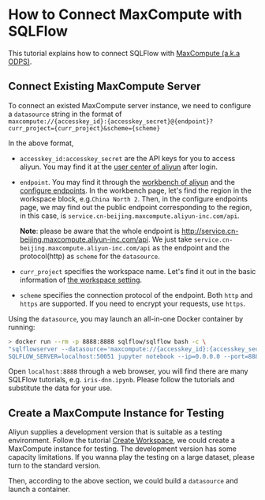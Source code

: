 # How to Connect MaxCompute with SQLFlow

This tutorial explains how to connect SQLFlow with [MaxCompute (a.k.a ODPS)](https://www.alibabacloud.com/product/maxcompute).

## Connect Existing MaxCompute Server

To connect an existed MaxCompute server instance, we need to configure a `datasource` string in the format of   
`maxcompute://{accesskey_id}:{accesskey_secret}@{endpoint}?curr_project={curr_project}&scheme={scheme}`

In the above format,
- `accesskey_id:accesskey_secret` are the API keys for you to access aliyun. You may find it at the [user center of aliyun](https://usercenter.console.aliyun.com/#/manage/ak) after login.
- `endpoint`. You may find it through the [workbench of aliyun](https://workbench.data.aliyun.com/console?#/) and the [configure endpoints](https://www.alibabacloud.com/help/doc-detail/34951.htm). In the workbench page, let's find the region in the workspace block, e.g.`China North 2`. Then, in the configure endpoints page, we may find out the public endpoint corresponding to the region, in this case, is `service.cn-beijing.maxcompute.aliyun-inc.com/api`. 
   
   **Note**: please be aware that the whole endpoint is http://service.cn-beijing.maxcompute.aliyun-inc.com/api. We just take `service.cn-beijing.maxcompute.aliyun-inc.com/api` as the endpoint and the protocol(http) as `scheme` for the `datasource`.
- `curr_project` specifies the workspace name. Let's find it out in the basic information of [the workspace setting](https://workbench.data.aliyun.com/console#/).
- `scheme` specifies the connection protocol of the endpoint. Both `http` and `https` are supported. If you need to encrypt your requests, use `https`.

Using the `datasource`, you may launch an all-in-one Docker container by running:  
```bash
> docker run --rm -p 8888:8888 sqlflow/sqlflow bash -c \
"sqlflowserver --datasource='maxcompute://{accesskey_id}:{accesskey_secret}@{endpoint}?curr_project={curr_project}&scheme={scheme}' &
SQLFLOW_SERVER=localhost:50051 jupyter notebook --ip=0.0.0.0 --port=8888 --allow-root --NotebookApp.token=''"
```

Open `localhost:8888` through a web browser, you will find there are many SQLFlow tutorials, e.g. `iris-dnn.ipynb`. Please follow the tutorials and substitute the data for your use.

## Create a MaxCompute Instance for Testing
Aliyun supplies a development version that is suitable as a testing environment. Follow the tutorial [Create Workspace](https://www.alibabacloud.com/help/doc-detail/74293.htm), we could create a MaxCompute instance for testing. The development version has some capacity limitations. If you wanna play the testing on a large dataset, please turn to the standard version.

Then, according to the above section, we could build a `datasource` and launch a container.
